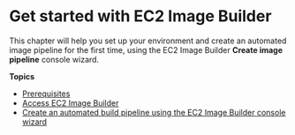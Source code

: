 # Get started with EC2 Image Builder<a name="getting-started-image-builder"></a>

This chapter will help you set up your environment and create an automated image pipeline for the first time, using the EC2 Image Builder **Create image pipeline** console wizard\.

**Topics**
+ [Prerequisites](image-builder-setting-up.md)
+ [Access EC2 Image Builder](image-builder-accessing-prereq.md)
+ [Create an automated build pipeline using the EC2 Image Builder console wizard](image-builder-image-deployment-console.md)